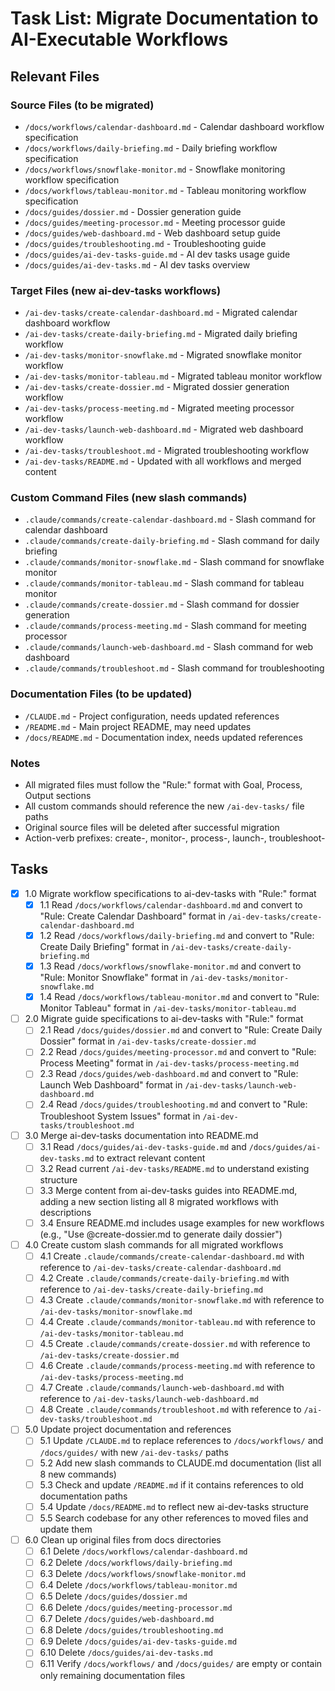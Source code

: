 # Task List: Migrate Documentation to AI-Executable Workflows

## Relevant Files

### Source Files (to be migrated)
- `/docs/workflows/calendar-dashboard.md` - Calendar dashboard workflow specification
- `/docs/workflows/daily-briefing.md` - Daily briefing workflow specification
- `/docs/workflows/snowflake-monitor.md` - Snowflake monitoring workflow specification
- `/docs/workflows/tableau-monitor.md` - Tableau monitoring workflow specification
- `/docs/guides/dossier.md` - Dossier generation guide
- `/docs/guides/meeting-processor.md` - Meeting processor guide
- `/docs/guides/web-dashboard.md` - Web dashboard setup guide
- `/docs/guides/troubleshooting.md` - Troubleshooting guide
- `/docs/guides/ai-dev-tasks-guide.md` - AI dev tasks usage guide
- `/docs/guides/ai-dev-tasks.md` - AI dev tasks overview

### Target Files (new ai-dev-tasks workflows)
- `/ai-dev-tasks/create-calendar-dashboard.md` - Migrated calendar dashboard workflow
- `/ai-dev-tasks/create-daily-briefing.md` - Migrated daily briefing workflow
- `/ai-dev-tasks/monitor-snowflake.md` - Migrated snowflake monitor workflow
- `/ai-dev-tasks/monitor-tableau.md` - Migrated tableau monitor workflow
- `/ai-dev-tasks/create-dossier.md` - Migrated dossier generation workflow
- `/ai-dev-tasks/process-meeting.md` - Migrated meeting processor workflow
- `/ai-dev-tasks/launch-web-dashboard.md` - Migrated web dashboard workflow
- `/ai-dev-tasks/troubleshoot.md` - Migrated troubleshooting workflow
- `/ai-dev-tasks/README.md` - Updated with all workflows and merged content

### Custom Command Files (new slash commands)
- `.claude/commands/create-calendar-dashboard.md` - Slash command for calendar dashboard
- `.claude/commands/create-daily-briefing.md` - Slash command for daily briefing
- `.claude/commands/monitor-snowflake.md` - Slash command for snowflake monitor
- `.claude/commands/monitor-tableau.md` - Slash command for tableau monitor
- `.claude/commands/create-dossier.md` - Slash command for dossier generation
- `.claude/commands/process-meeting.md` - Slash command for meeting processor
- `.claude/commands/launch-web-dashboard.md` - Slash command for web dashboard
- `.claude/commands/troubleshoot.md` - Slash command for troubleshooting

### Documentation Files (to be updated)
- `/CLAUDE.md` - Project configuration, needs updated references
- `/README.md` - Main project README, may need updates
- `/docs/README.md` - Documentation index, needs updated references

### Notes
- All migrated files must follow the "Rule:" format with Goal, Process, Output sections
- All custom commands should reference the new `/ai-dev-tasks/` file paths
- Original source files will be deleted after successful migration
- Action-verb prefixes: create-, monitor-, process-, launch-, troubleshoot-

## Tasks

- [x] 1.0 Migrate workflow specifications to ai-dev-tasks with "Rule:" format
  - [x] 1.1 Read `/docs/workflows/calendar-dashboard.md` and convert to "Rule: Create Calendar Dashboard" format in `/ai-dev-tasks/create-calendar-dashboard.md`
  - [x] 1.2 Read `/docs/workflows/daily-briefing.md` and convert to "Rule: Create Daily Briefing" format in `/ai-dev-tasks/create-daily-briefing.md`
  - [x] 1.3 Read `/docs/workflows/snowflake-monitor.md` and convert to "Rule: Monitor Snowflake" format in `/ai-dev-tasks/monitor-snowflake.md`
  - [x] 1.4 Read `/docs/workflows/tableau-monitor.md` and convert to "Rule: Monitor Tableau" format in `/ai-dev-tasks/monitor-tableau.md`

- [ ] 2.0 Migrate guide specifications to ai-dev-tasks with "Rule:" format
  - [ ] 2.1 Read `/docs/guides/dossier.md` and convert to "Rule: Create Daily Dossier" format in `/ai-dev-tasks/create-dossier.md`
  - [ ] 2.2 Read `/docs/guides/meeting-processor.md` and convert to "Rule: Process Meeting" format in `/ai-dev-tasks/process-meeting.md`
  - [ ] 2.3 Read `/docs/guides/web-dashboard.md` and convert to "Rule: Launch Web Dashboard" format in `/ai-dev-tasks/launch-web-dashboard.md`
  - [ ] 2.4 Read `/docs/guides/troubleshooting.md` and convert to "Rule: Troubleshoot System Issues" format in `/ai-dev-tasks/troubleshoot.md`

- [ ] 3.0 Merge ai-dev-tasks documentation into README.md
  - [ ] 3.1 Read `/docs/guides/ai-dev-tasks-guide.md` and `/docs/guides/ai-dev-tasks.md` to extract relevant content
  - [ ] 3.2 Read current `/ai-dev-tasks/README.md` to understand existing structure
  - [ ] 3.3 Merge content from ai-dev-tasks guides into README.md, adding a new section listing all 8 migrated workflows with descriptions
  - [ ] 3.4 Ensure README.md includes usage examples for new workflows (e.g., "Use @create-dossier.md to generate daily dossier")

- [ ] 4.0 Create custom slash commands for all migrated workflows
  - [ ] 4.1 Create `.claude/commands/create-calendar-dashboard.md` with reference to `/ai-dev-tasks/create-calendar-dashboard.md`
  - [ ] 4.2 Create `.claude/commands/create-daily-briefing.md` with reference to `/ai-dev-tasks/create-daily-briefing.md`
  - [ ] 4.3 Create `.claude/commands/monitor-snowflake.md` with reference to `/ai-dev-tasks/monitor-snowflake.md`
  - [ ] 4.4 Create `.claude/commands/monitor-tableau.md` with reference to `/ai-dev-tasks/monitor-tableau.md`
  - [ ] 4.5 Create `.claude/commands/create-dossier.md` with reference to `/ai-dev-tasks/create-dossier.md`
  - [ ] 4.6 Create `.claude/commands/process-meeting.md` with reference to `/ai-dev-tasks/process-meeting.md`
  - [ ] 4.7 Create `.claude/commands/launch-web-dashboard.md` with reference to `/ai-dev-tasks/launch-web-dashboard.md`
  - [ ] 4.8 Create `.claude/commands/troubleshoot.md` with reference to `/ai-dev-tasks/troubleshoot.md`

- [ ] 5.0 Update project documentation and references
  - [ ] 5.1 Update `/CLAUDE.md` to replace references to `/docs/workflows/` and `/docs/guides/` with new `/ai-dev-tasks/` paths
  - [ ] 5.2 Add new slash commands to CLAUDE.md documentation (list all 8 new commands)
  - [ ] 5.3 Check and update `/README.md` if it contains references to old documentation paths
  - [ ] 5.4 Update `/docs/README.md` to reflect new ai-dev-tasks structure
  - [ ] 5.5 Search codebase for any other references to moved files and update them

- [ ] 6.0 Clean up original files from docs directories
  - [ ] 6.1 Delete `/docs/workflows/calendar-dashboard.md`
  - [ ] 6.2 Delete `/docs/workflows/daily-briefing.md`
  - [ ] 6.3 Delete `/docs/workflows/snowflake-monitor.md`
  - [ ] 6.4 Delete `/docs/workflows/tableau-monitor.md`
  - [ ] 6.5 Delete `/docs/guides/dossier.md`
  - [ ] 6.6 Delete `/docs/guides/meeting-processor.md`
  - [ ] 6.7 Delete `/docs/guides/web-dashboard.md`
  - [ ] 6.8 Delete `/docs/guides/troubleshooting.md`
  - [ ] 6.9 Delete `/docs/guides/ai-dev-tasks-guide.md`
  - [ ] 6.10 Delete `/docs/guides/ai-dev-tasks.md`
  - [ ] 6.11 Verify `/docs/workflows/` and `/docs/guides/` are empty or contain only remaining documentation files
